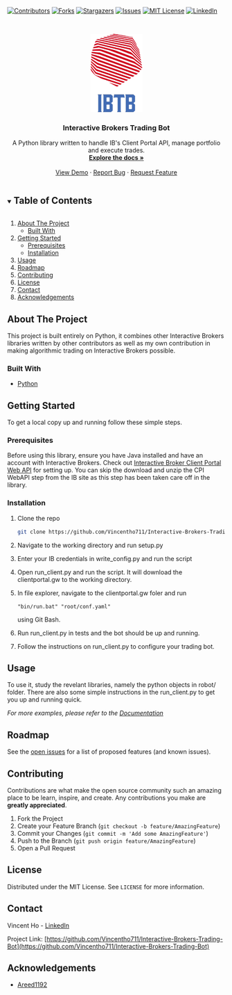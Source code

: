 <!--
*** Thanks for checking out the Best-README-Template. If you have a suggestion
*** that would make this better, please fork the repo and create a pull request
*** or simply open an issue with the tag "enhancement".
*** Thanks again! Now go create something AMAZING! :D
***
***
***
*** To avoid retyping too much info. Do a search and replace for the following:
*** github_username, repo_name, twitter_handle, email, project_title, project_description
-->



<!-- PROJECT SHIELDS -->
<!--
*** I'm using markdown "reference style" links for readability.
*** Reference links are enclosed in brackets [ ] instead of parentheses ( ).
*** See the bottom of this document for the declaration of the reference variables
*** for contributors-url, forks-url, etc. This is an optional, concise syntax you may use.
*** https://www.markdownguide.org/basic-syntax/#reference-style-links
-->
[![Contributors][contributors-shield]][contributors-url]
[![Forks][forks-shield]][forks-url]
[![Stargazers][stars-shield]][stars-url]
[![Issues][issues-shield]][issues-url]
[![MIT License][license-shield]][license-url]
[![LinkedIn][linkedin-shield]][linkedin-url]



<!-- PROJECT LOGO -->
<br />
<p align="center">
  <a href="https://github.com/Vincentho711/Interactive-Brokers-Trading-Bot">
    <img src="images/IBTB_logo.png" alt="Logo" width="120" height="180">
  </a>

  <h3 align="center">Interactive Brokers Trading Bot</h3>

  <p align="center">
    A Python library written to handle IB's Client Portal API, manage portfolio and execute trades.
    <br />
    <a href="https://github.com/Vincentho711/Interactive-Brokers-Trading-Bot"><strong>Explore the docs »</strong></a>
    <br />
    <br />
    <a href="https://github.com/Vincentho711/Interactive-Brokers-Trading-Bot">View Demo</a>
    ·
    <a href="https://github.com/Vincentho711/Interactive-Brokers-Trading-Bot">Report Bug</a>
    ·
    <a href="https://github.com/github_username/repo_name/issues">Request Feature</a>
  </p>
</p>



<!-- TABLE OF CONTENTS -->
<details open="open">
  <summary><h2 style="display: inline-block">Table of Contents</h2></summary>
  <ol>
    <li>
      <a href="#about-the-project">About The Project</a>
      <ul>
        <li><a href="#built-with">Built With</a></li>
      </ul>
    </li>
    <li>
      <a href="#getting-started">Getting Started</a>
      <ul>
        <li><a href="#prerequisites">Prerequisites</a></li>
        <li><a href="#installation">Installation</a></li>
      </ul>
    </li>
    <li><a href="#usage">Usage</a></li>
    <li><a href="#roadmap">Roadmap</a></li>
    <li><a href="#contributing">Contributing</a></li>
    <li><a href="#license">License</a></li>
    <li><a href="#contact">Contact</a></li>
    <li><a href="#acknowledgements">Acknowledgements</a></li>
  </ol>
</details>



<!-- ABOUT THE PROJECT -->
## About The Project
<!--
[![Product Name Screen Shot][product-screenshot]](https://example.com)
-->
This project is built entirely on Python, it combines other Interactive Brokers libraries written by other contributors as well as my own contribution in making algorithmic trading on Interactive Brokers possible.
<!--
**To avoid retyping too much info. Do a search and replace with your text editor for the following:**
`github_username`, `repo_name`, `twitter_handle`, `email`, `project_title`, `project_description`
-->

### Built With
* [Python](https://www.python.org/)



<!-- GETTING STARTED -->
## Getting Started

To get a local copy up and running follow these simple steps.

### Prerequisites

Before using this library, ensure you have Java installed and have an account with Interactive Brokers. Check out [Interactive Broker Client Portal Web API](https://interactivebrokers.github.io/cpwebapi/) for setting up. You can skip the download and unzip the CPI WebAPI step from the IB site as this step has been taken care off in the library.


### Installation

1. Clone the repo
   ```sh
   git clone https://github.com/Vincentho711/Interactive-Brokers-Trading-Bot.git
   ```
2. Navigate to the working directory and run setup.py

3. Enter your IB credentials in write_config.py and run the script

4. Open run_client.py and run the script. It will download the clientportal.gw to the working directory.

5. In file explorer, navigate to the    clientportal.gw foler and run
    ```
   "bin/run.bat" "root/conf.yaml"
    ```
    using Git Bash.

6. Run run_client.py in tests and the bot should be up and running.

7. Follow the instructions on run_client.py to configure your trading bot.




<!-- USAGE EXAMPLES -->
## Usage

To use it, study the revelant libraries, namely the python objects in robot/ folder. There are also some simple instructions in the run_client.py to get you up and running quick.

_For more examples, please refer to the [Documentation](https://example.com)_



<!-- ROADMAP -->
## Roadmap

See the [open issues](https://github.com/github_username/repo_name/issues) for a list of proposed features (and known issues).



<!-- CONTRIBUTING -->
## Contributing

Contributions are what make the open source community such an amazing place to be learn, inspire, and create. Any contributions you make are **greatly appreciated**.

1. Fork the Project
2. Create your Feature Branch (`git checkout -b feature/AmazingFeature`)
3. Commit your Changes (`git commit -m 'Add some AmazingFeature'`)
4. Push to the Branch (`git push origin feature/AmazingFeature`)
5. Open a Pull Request



<!-- LICENSE -->
## License

Distributed under the MIT License. See `LICENSE` for more information.



<!-- CONTACT -->
## Contact

Vincent Ho - [LinkedIn](https://www.linkedin.com/in/vincent-ho-b0932b138/)

Project Link: [https://github.com/Vincentho711/Interactive-Brokers-Trading-Bot](https://github.com/Vincentho711/Interactive-Brokers-Trading-Bot)



<!-- ACKNOWLEDGEMENTS -->
## Acknowledgements

* [Areed1192](https://github.com/areed1192)





<!-- MARKDOWN LINKS & IMAGES -->
<!-- https://www.markdownguide.org/basic-syntax/#reference-style-links -->
[contributors-shield]: https://img.shields.io/github/contributors/Vincentho711/Interactive-Brokers-Trading-Bot?style=for-the-badge
[contributors-url]: https://github.com/Vincentho711/Interactive-Brokers-Trading-Bot/graphs/contributors
[forks-shield]: https://img.shields.io/github/forks/Vincentho711/Interactive-Brokers-Trading-Bot?style=for-the-badge
[forks-url]: https://github.com/Vincentho711/Interactive-Brokers-Trading-Bot/network/members
[stars-shield]: https://img.shields.io/github/stars/Vincentho711/Interactive-Brokers-Trading-Bot?style=for-the-badge
[stars-url]: https://github.com/Vincentho711/Interactive-Brokers-Trading-Bot/stargazers
[issues-shield]: https://img.shields.io/github/issues/Vincentho711/Interactive-Brokers-Trading-Bot?style=for-the-badge
[issues-url]: https://github.com/Vincentho711/Interactive-Brokers-Trading-Bot/issues
[license-shield]: https://img.shields.io/github/license/Vincentho711/Interactive-Brokers-Trading-Bot?style=for-the-badge
[license-url]: https://github.com/github_username/repo/blob/master/LICENSE.txt
[linkedin-shield]: https://img.shields.io/badge/-LinkedIn-black.svg?style=for-the-badge&logo=linkedin&colorB=555
[linkedin-url]: https://www.linkedin.com/in/vincent-ho-b0932b138/
[forthebadge made-with-python]: http://ForTheBadge.com/images/badges/made-with-python.svg